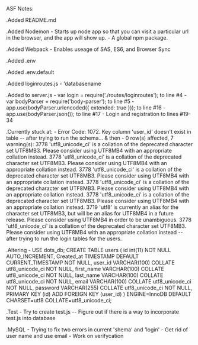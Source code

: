 ASF Notes:

.Added README.md

.Added Nodemon
    - Starts up node app so that you can visit a particular url in the browser, and the app will show up.
    - A global npm package.

.Added Webpack
    - Enables useage of SAS, ES6, and Browser Sync

.Added .env

.Added .env.default

.Added loginroutes.js
    - 'databasename

.Added to server.js
    - var login = require('./routes/loginroutes'); to line #4
    - var bodyParser = require('body-parser'); to line #5
    - app.use(bodyParser.urlencoded({ extended: true })); to line #16
    - app.use(bodyParser.json()); to line #17
    - Login and registration to lines #19-34

.Currently stuck at:
    - Error Code: 1072. Key column 'user_id' doesn't exist in table
        -- after trying to run the schema...
        & then
    - 0 row(s) affected, 7 warning(s): 3778 'utf8_unicode_ci' is a collation of the deprecated character set UTF8MB3. Please consider using UTF8MB4 with an appropriate collation instead. 3778 'utf8_unicode_ci' is a collation of the deprecated character set UTF8MB3. Please consider using UTF8MB4 with an appropriate collation instead. 3778 'utf8_unicode_ci' is a collation of the deprecated character set UTF8MB3. Please consider using UTF8MB4 with an appropriate collation instead. 3778 'utf8_unicode_ci' is a collation of the deprecated character set UTF8MB3. Please consider using UTF8MB4 with an appropriate collation instead. 3778 'utf8_unicode_ci' is a collation of the deprecated character set UTF8MB3. Please consider using UTF8MB4 with an appropriate collation instead. 3719 'utf8' is currently an alias for the character set UTF8MB3, but will be an alias for UTF8MB4 in a future release. Please consider using UTF8MB4 in order to be unambiguous. 3778 'utf8_unicode_ci' is a collation of the deprecated character set UTF8MB3. Please consider using UTF8MB4 with an appropriate collation instead
        -- after trying to run the login tables for the users.


.Altering
    - USE dots_db;
CREATE TABLE users (
 id int(11) NOT NULL AUTO_INCREMENT,
 Created_at TIMESTAMP DEFAULT CURRENT_TIMESTAMP NOT NULL,
 user_id VARCHAR(100) COLLATE utf8_unicode_ci NOT NULL,
 first_name VARCHAR(100) COLLATE utf8_unicode_ci NOT NULL,
 last_name VARCHAR(100) COLLATE utf8_unicode_ci NOT NULL,
 email VARCHAR(100) COLLATE utf8_unicode_ci NOT NULL,
 password VARCHAR(255) COLLATE utf8_unicode_ci NOT NULL,
 PRIMARY KEY (id)
 ADD FOREIGN KEY (user_id)
) ENGINE=InnoDB DEFAULT CHARSET=utf8 COLLATE=utf8_unicode_ci;

.Test
    - Try to create test.js
        -- Figure out if there is a way to incorporate test.js into database

.MySQL
    - Trying to fix two errors in current 'shema' and 'login'
    - Get rid of user name and use email
    - Work on verifycation